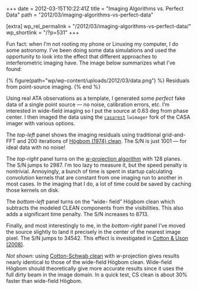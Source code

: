 +++
date = 2012-03-15T10:22:41Z
title = "Imaging Algorithms vs. Perfect Data"
path = "2012/03/imaging-algorithms-vs-perfect-data"

[extra]
wp_rel_permalink = "/2012/03/imaging-algorithms-vs-perfect-data/"
wp_shortlink = "/?p=531"
+++

Fun fact: when I’m not rooting my phone or Linuxing my computer, I do some
astronomy. I’ve been doing some data simulations and used the opportunity to
look into the effect that different approaches to interferometric imaging
have. The image below summarizes what I’ve found:

{% figure(path="wp/wp-content/uploads/2012/03/data.png") %}
Residuals from point-source imaging.
{% end %}

Using real ATA observations as a template, I generated some _perfect_ fake
data of a single point source — no noise, calibration errors, etc. I’m
interested in wide-field imaging so I put the source at 0.63 deg from phase
center. I then imaged the data using the
[`casarest`](https://svn.astron.nl/viewvc/casarest/) `lwimager` fork of the
CASA imager with various options.

The _top-left_ panel shows the imaging residuals using traditional
grid-and-FFT and 200 iterations of
[Högbom (1974) clean](http://adsabs.harvard.edu/abs/1974A%26AS...15..417H).
The S/N is just 1001 — for ideal data with no noise!

The _top-right_ panel turns on the
[_w_-projection algorithm](http://dx.doi.org/10.1109/JSTSP.2008.2005290) with
128 planes. The S/N jumps to 2987. I’m too lazy to measure it, but the speed
penalty is nontrivial. Annoyingly, a bunch of time is spent in startup
calculating convolution kernels that are constant from one imaging run to
another in most cases. In the imaging that I do, a lot of time could be saved
by caching those kernels on disk.

The _bottom-left_ panel turns on the “wide- field” Högbom clean which
subtracts the modeled CLEAN components from the visibilities. This also adds a
significant time penalty. The S/N increases to 8713.

Finally, and most interestingly to me, in the _bottom-right_ panel I’ve moved
the source slightly to land it precisely in the center of the nearest image
pixel. The S/N jumps to 34542. This effect is investigated in
[Cotton & Uson (2008)](http://dx.doi.org/10.1051/0004-6361:20079104).

_Not shown:_ using [Cotton-Schwab clean](http://dx.doi.org/10.1086/113605)
with _w_-projection gives results nearly identical to those of the wide-field
Högbom clean. Wide-field Högbom should theoretically give more accurate
results since it uses the full dirty beam in the image domain. In a quick
test, CS clean is about 30% faster than wide-field Högbom.
